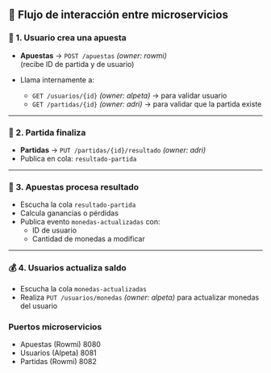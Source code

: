 ## 🔄 Flujo de interacción entre microservicios

### 🧾 1. Usuario crea una apuesta

- **Apuestas** → `POST /apuestas` _(owner: rowmi)_  
  (recibe ID de partida y de usuario)

- Llama internamente a:
  - `GET /usuarios/{id}` _(owner: alpeta)_ → para validar usuario
  - `GET /partidas/{id}` _(owner: adri)_ → para validar que la partida existe

---

### 🏁 2. Partida finaliza

- **Partidas** → `PUT /partidas/{id}/resultado` _(owner: adri)_
- Publica en cola: `resultado-partida`

---

### 🎯 3. Apuestas procesa resultado

- Escucha la cola `resultado-partida`
- Calcula ganancias o pérdidas
- Publica evento `monedas-actualizadas` con:
  - ID de usuario
  - Cantidad de monedas a modificar

---

### 💰 4. Usuarios actualiza saldo

- Escucha la cola `monedas-actualizadas`
- Realiza `PUT /usuarios/monedas` _(owner: alpeta)_ para actualizar monedas del usuario


### Puertos microservicios

- Apuestas (Rowmi)  8080
- Usuarios (Alpeta)  8081
- Partidas (Rowmi)  8082
